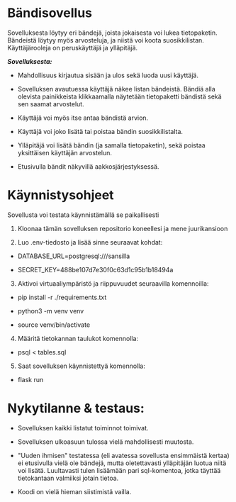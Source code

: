 # Bändisovellus #

Sovelluksesta löytyy eri bändejä, joista jokaisesta voi lukea tietopaketin. Bändeistä löytyy myös arvosteluja, ja niistä voi koota suosikkilistan. Käyttäjärooleja on peruskäyttäjä ja ylläpitäjä.

***Sovelluksesta:***

- Mahdollisuus kirjautua sisään ja ulos sekä luoda uusi käyttäjä.

- Sovelluksen avautuessa käyttäjä näkee listan bändeistä. Bändiä alla olevista painikkeista klikkaamalla näytetään tietopaketti bändistä sekä sen saamat arvostelut.

- Käyttäjä voi myös itse antaa bändistä arvion.

- Käyttäjä voi joko lisätä tai poistaa bändin suosikkilistalta.

- Ylläpitäjä voi lisätä bändin (ja samalla tietopaketin), sekä poistaa yksittäisen käyttäjän arvostelun.

- Etusivulla bändit näkyvillä aakkosjärjestyksessä.

# Käynnistysohjeet #

Sovellusta voi testata käynnistämällä se paikallisesti

1. Kloonaa tämän sovelluksen repositorio koneellesi ja mene juurikansioon

2. Luo .env-tiedosto ja lisää sinne seuraavat kohdat:

- DATABASE_URL=postgresql:///sansilla

- SECRET_KEY=488be107d7e30f0c63d1c95b1b18494a

3. Aktivoi virtuaaliympäristö ja riippuvuudet seuraavilla komennoilla:

- pip install -r ./requirements.txt

- python3 -m venv venv

- source venv/bin/activate

4. Määritä tietokannan taulukot komennolla:

- psql < tables.sql

5. Saat sovelluksen käynnistettyä komennolla:

- flask run

# Nykytilanne & testaus: #

- Sovelluksen kaikki listatut toiminnot toimivat.

- Sovelluksen ulkoasuun tulossa vielä mahdollisesti muutosta.

- "Uuden ihmisen" testatessa (eli avatessa sovellusta ensimmäistä kertaa) ei etusivulla vielä ole bändejä, mutta oletettavasti ylläpitäjän luotua niitä voi lisätä. Luultavasti tulen lisäämään pari sql-komentoa, jotka täyttää tietokantaan valmiiksi jotain tietoa.

- Koodi on vielä hieman siistimistä vailla.
